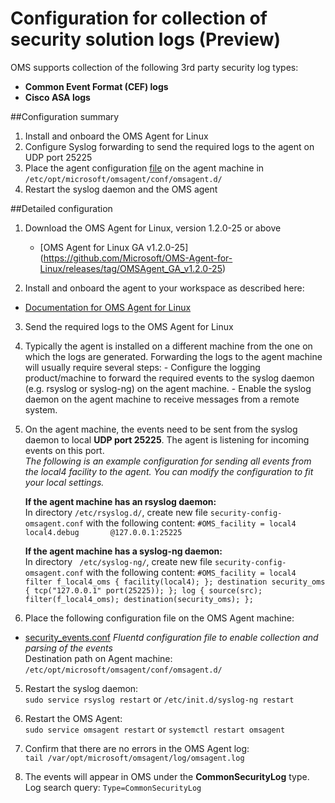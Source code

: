# Configuration for collection of security solution logs (Preview)

OMS supports collection of the following 3rd party security log types:
- **Common Event Format (CEF) logs**
- **Cisco ASA logs**

##Configuration summary
1. Install and onboard the OMS Agent for Linux
2. Configure Syslog forwarding to send the required logs to the agent on UDP port 25225
3. Place the agent configuration [file][1] on the agent machine in ```/etc/opt/microsoft/omsagent/conf/omsagent.d/```
4. Restart the syslog daemon and the OMS agent


##Detailed configuration
1. Download the OMS Agent for Linux, version 1.2.0-25 or above
	- [OMS Agent for Linux GA v1.2.0-25] (https://github.com/Microsoft/OMS-Agent-for-Linux/releases/tag/OMSAgent_GA_v1.2.0-25)

2. Install and onboard the agent to your workspace as described here:
  - [Documentation for OMS Agent for Linux](https://github.com/Microsoft/OMS-Agent-for-Linux)  

3. Send the required logs to the OMS Agent for Linux
  1. Typically the agent is installed on a different machine from the one on which the logs are generated.
	Forwarding the logs to the agent machine will usually require several steps:
	- Configure the logging product/machine to forward the required events to the syslog daemon (e.g. rsyslog or syslog-ng) on the agent machine.
	- Enable the syslog daemon on the agent machine to receive messages from a remote system.
	
  2. On the agent machine, the events need to be sent from the syslog daemon to local **UDP port 25225**. The agent is listening for incoming events on this port.  
	*The following is an example configuration for sending all events from the local4 facility to the agent.
	You can modify the configuration to fit your local settings.* 
	
	  **If the agent machine has an rsyslog daemon:**  
	  In directory ```/etc/rsyslog.d/```, create new file ```security-config-omsagent.conf``` with the following content:
	```
	#OMS_facility = local4
	local4.debug       @127.0.0.1:25225
	```  
	
	
	  **If the agent machine has a syslog-ng daemon:**  
	  In directory ``` /etc/syslog-ng/```, create new file ```security-config-omsagent.conf``` with the following content:
	```
	#OMS_facility = local4
	filter f_local4_oms { facility(local4); };
	destination security_oms { tcp("127.0.0.1" port(25225)); };
	log { source(src); filter(f_local4_oms); destination(security_oms); };
	```

4. Place the following configuration file on the OMS Agent machine:  
  - [security_events.conf][1]
  _Fluentd configuration file to enable collection and parsing of the events_  
	Destination path on Agent machine: ```/etc/opt/microsoft/omsagent/conf/omsagent.d/```  


5. Restart the syslog daemon:  
```sudo service rsyslog restart``` or ```/etc/init.d/syslog-ng restart```


6. Restart the OMS Agent:  
```sudo service omsagent restart``` or ```systemctl restart omsagent```

7. Confirm that there are no errors in the OMS Agent log:  
```tail /var/opt/microsoft/omsagent/log/omsagent.log```

8. The events will appear in OMS under the **CommonSecurityLog** type.  
Log search query: ```Type=CommonSecurityLog```

[1]: https://raw.githubusercontent.com/Microsoft/OMS-Agent-for-Linux/4e90f23e62e935c32a90974ddc082b4966f26254/installer/conf/omsagent.d/security_events.conf
